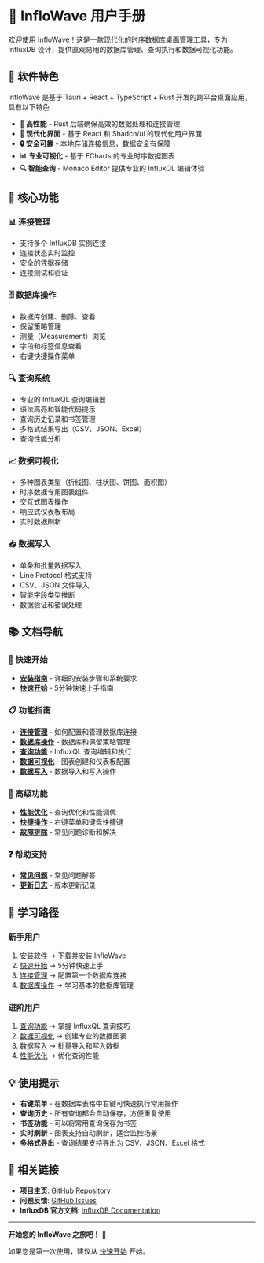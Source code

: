# 📖 InfloWave 用户手册

欢迎使用 InfloWave！这是一款现代化的时序数据库桌面管理工具，专为 InfluxDB 设计，提供直观易用的数据库管理、查询执行和数据可视化功能。

## 🌟 软件特色

InfloWave 是基于 Tauri + React + TypeScript + Rust 开发的跨平台桌面应用，具有以下特色：

- **🚀 高性能** - Rust 后端确保高效的数据处理和连接管理
- **🎨 现代化界面** - 基于 React 和 Shadcn/ui 的现代化用户界面
- **🔒 安全可靠** - 本地存储连接信息，数据安全有保障
- **📊 专业可视化** - 基于 ECharts 的专业时序数据图表
- **🔍 智能查询** - Monaco Editor 提供专业的 InfluxQL 编辑体验

## 🎯 核心功能

### 📊 连接管理
- 支持多个 InfluxDB 实例连接
- 连接状态实时监控
- 安全的凭据存储
- 连接测试和验证

### 🗄️ 数据库操作
- 数据库创建、删除、查看
- 保留策略管理
- 测量（Measurement）浏览
- 字段和标签信息查看
- 右键快捷操作菜单

### 🔍 查询系统
- 专业的 InfluxQL 查询编辑器
- 语法高亮和智能代码提示
- 查询历史记录和书签管理
- 多格式结果导出（CSV、JSON、Excel）
- 查询性能分析

### 📈 数据可视化
- 多种图表类型（折线图、柱状图、饼图、面积图）
- 时序数据专用图表组件
- 交互式图表操作
- 响应式仪表板布局
- 实时数据刷新

### 📥 数据写入
- 单条和批量数据写入
- Line Protocol 格式支持
- CSV、JSON 文件导入
- 智能字段类型推断
- 数据验证和错误处理

## 📚 文档导航

### 🚀 快速开始
- **[安装指南](./installation.md)** - 详细的安装步骤和系统要求
- **[快速开始](./quick-start.md)** - 5分钟快速上手指南

### 📋 功能指南
- **[连接管理](./connection-management.md)** - 如何配置和管理数据库连接
- **[数据库操作](./database-operations.md)** - 数据库和保留策略管理
- **[查询功能](./query-features.md)** - InfluxQL 查询编辑和执行
- **[数据可视化](./data-visualization.md)** - 图表创建和仪表板配置
- **[数据写入](./data-import.md)** - 数据导入和写入操作

### 🔧 高级功能
- **[性能优化](./performance-tips.md)** - 查询优化和性能调优
- **[快捷操作](./shortcuts.md)** - 右键菜单和键盘快捷键
- **[故障排除](./troubleshooting.md)** - 常见问题诊断和解决

### ❓ 帮助支持
- **[常见问题](./faq.md)** - 常见问题解答
- **[更新日志](./changelog.md)** - 版本更新记录

## 🎯 学习路径

### 新手用户
1. [安装软件](./installation.md) → 下载并安装 InfloWave
2. [快速开始](./quick-start.md) → 5分钟快速上手
3. [连接管理](./connection-management.md) → 配置第一个数据库连接
4. [数据库操作](./database-operations.md) → 学习基本的数据库管理

### 进阶用户
1. [查询功能](./query-features.md) → 掌握 InfluxQL 查询技巧
2. [数据可视化](./data-visualization.md) → 创建专业的数据图表
3. [数据写入](./data-import.md) → 批量导入和写入数据
4. [性能优化](./performance-tips.md) → 优化查询性能

## 💡 使用提示

- **右键菜单** - 在数据库表格中右键可快速执行常用操作
- **查询历史** - 所有查询都会自动保存，方便重复使用
- **书签功能** - 可以将常用查询保存为书签
- **实时刷新** - 图表支持自动刷新，适合监控场景
- **多格式导出** - 查询结果支持导出为 CSV、JSON、Excel 格式

## 🔗 相关链接

- **项目主页**: [GitHub Repository](https://github.com/chenqi92/inflowave)
- **问题反馈**: [GitHub Issues](https://github.com/chenqi92/inflowave/issues)
- **InfluxDB 官方文档**: [InfluxDB Documentation](https://docs.influxdata.com/)

---

**开始您的 InfloWave 之旅吧！** 🚀

如果您是第一次使用，建议从 [快速开始](./quick-start.md) 开始。
